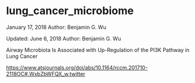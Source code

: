 # lung_cancer_microbiome
January 17, 2018
Author: Benjamin G. Wu

Updated: 
June 6, 2018
Author: Benjamin G. Wu 

Airway Microbiota Is Associated with Up-Regulation of the PI3K Pathway in Lung Cancer

https://www.atsjournals.org/doi/abs/10.1164/rccm.201710-2118OC#.WxbZbWFQX_w.twitter

